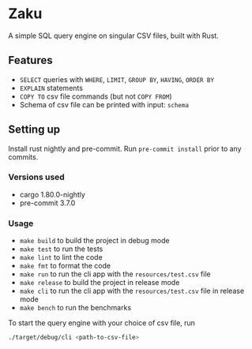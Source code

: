 # Zaku

A simple SQL query engine on singular CSV files, built with Rust.

## Features

* `SELECT` queries with `WHERE`, `LIMIT`, `GROUP BY`, `HAVING`, `ORDER BY`
* `EXPLAIN` statements
* `COPY TO` csv file commands (but not `COPY FROM`)
* Schema of csv file can be printed with input: `schema`

## Setting up

Install rust nightly and pre-commit.
Run `pre-commit install` prior to any commits.

### Versions used

* cargo 1.80.0-nightly
* pre-commit 3.7.0

### Usage

* `make build` to build the project in debug mode
* `make test` to run the tests
* `make lint` to lint the code
* `make fmt` to format the code
* `make run` to run the cli app with the `resources/test.csv` file
* `make release` to build the project in release mode
* `make cli` to run the cli app with the `resources/test.csv` file in release mode
* `make bench` to run the benchmarks

To start the query engine with your choice of csv file, run

```bash
./target/debug/cli <path-to-csv-file>
```
